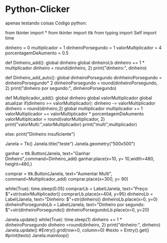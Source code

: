 # Python-Clicker
apenas testando coisas
Código python:

from tkinter import *
from tkinter import ttk
from typing import Self
import time

dinheiro = 0
multiplicador = 1
dinheiroPorsegundo = 1
valorMultiplicador = 4
porcentagemDeAumento = 0.5

  
def Dinheiro_add():
  global dinheiro
  global dinheiroLb
  dinheiro += 1 * multiplicador
  dinheiro = round(dinheiro, 2)
  print("dinheiro:", dinheiro)

def Dinheiro_add_auto():
  global dinheiroPorsegundo
  dinhheiroPorsegundo = dinheiroPorsegundo* 2
  dinheiroPorsegundo = round(dinheiroPorsegundo, 2)
  print("dinheiro por segundo:", dinheiroPorsegundo)


def Multiplicador_add():
  global dinheiro
  global valorMultiplicador
  global atualizar
  if(dinheiro >= valorMultiplicador):
    dinheiro -= valorMultiplicador
    dinheiro = round(dinheiro,2)
    global multiplicador
    multiplicador += 1
    valorMultiplicador += valorMultiplicador * porcentagemDeAumento
    valorMultiplicador = round(valorMultiplicador, 2)
    print("valorMulti:",valorMultiplicador)
    print("multi",multiplicador)
  
  else:
    print("Dinheiro insuficiente")
    

Janela = Tk()
Janela.title("teste")
Janela.geometry("500x500")

ganhar = ttk.Button(Janela, text="Ganhar Dinheiro",command=Dinheiro_add)
ganhar.place(x=10, y= 10,width=480, height=480,)


comprar = ttk.Button(Janela, text="Aumentar Multi", command=Multiplicador_add)
comprar.place(x=300, y= 90)

while(True):
  time.sleep(0.05)
  comprarLb = Label(Janela, text="Preço: $"+str(valorMultiplicador))
  comprarLb.place(x=404, y=95)
  dinheiroLb = Label(Janela, text="Dinheiro: $"+str(dinheiro))
  dinheiroLb.place(x=0, y=0) 
  dinheiroPorsegundoLb = Label(Janela, text="Dinheiro por segundo: $"+str(dinheiroPorsegundo))
  dinheiroPorsegundoLb.place(x=0, y=20)
  
  Janela.update()
  while(True):
    time.sleep(1)
    dinheiro += 1 * dinheiroPorsegundo
    dinheiro =round(dinheiro, 2)
    print("dinheiro:", dinheiro)
    Janela.update()
#Entry().grid(row=0, column=0)
#texto = Entry().get()
#print(texto)
Janela.mainloop()
